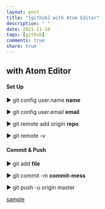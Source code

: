 ```yaml
---
layout: post
title: "[github] with Atom Editor"
description: " "
date: 2021-11-18
tags: [github]
comments: true
share: true
---
```


with Atom Editor
----

#### Set Up

▶ git config user.name **name**

▶ git config user.email **email**

▶ git remote add origin **repo**

▶ git remote -v

#### Commit & Push

▶ git add **file**

▶ git commit -m **commit-mess**

▶ git push -u origin master

[sample](https://ndb796.tistory.com/51)
